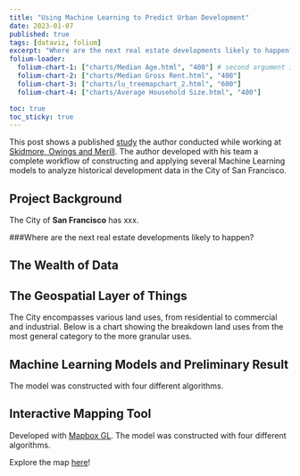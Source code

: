 ```yaml
---
title: "Using Machine Learning to Predict Urban Development"
date: 2023-01-07
published: true
tags: [dataviz, folium]
excerpt: "Where are the next real estate developments likely to happen?"
folium-loader:
  folium-chart-1: ["charts/Median Age.html", "400"] # second argument is the height
  folium-chart-2: ["charts/Median Gross Rent.html", "400"]
  folium-chart-3: ["charts/lu_treemapchart_2.html", "600"]
  folium-chart-4: ["charts/Average Household Size.html", "400"]

toc: true
toc_sticky: true
---
```


This post shows a published [study](https://www.routledge.com/The-Routledge-Companion-to-Artificial-Intelligence-in-Architecture/As-Basu/p/book/9780367424589) the author conducted while working at [Skidmore, Owings and Merill](https://www.som.com/). 
The author developed with his team a complete workflow of constructing and applying several Machine Learning models to analyze historical development data in the City of San Francisco.

## Project Background

The City of <b>San Francisco</b> has xxx.
<div id="folium-chart-4"></div>

###Where are the next real estate developments likely to happen?
<div id="folium-chart-1"></div>

## The Wealth of Data

<div id="folium-chart-2"></div>

## The Geospatial Layer of Things
The City encompasses various land uses, from residential to commercial and industrial. Below is a chart showing the breakdown land uses from the most general category to the more granular uses.

<div id="folium-chart-3"></div>

## Machine Learning Models and Preliminary Result
The model was constructed with four different algorithms.

## Interactive Mapping Tool
Developed with [Mapbox GL](https://docs.mapbox.com/mapbox-gl-js/api/). The model was constructed with four different algorithms.

Explore the map [here](http://wenhaowuuu.com/development_potential/)!
